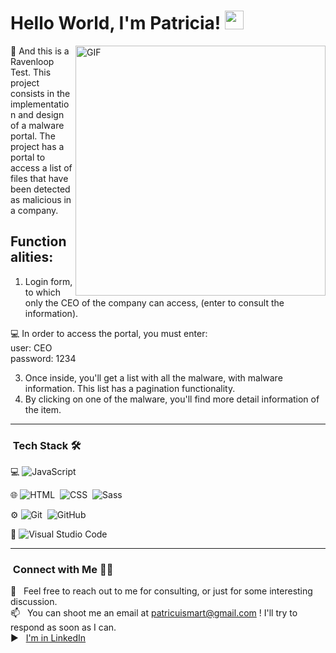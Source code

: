 # Hello World, I'm Patricia! <img src="https://raw.githubusercontent.com/iampavangandhi/iampavangandhi/master/gifs/Hi.gif" width="30px"></h2> 


<img align='right' alt="GIF" src="https://cdn.dribbble.com/users/115601/screenshots/8521877/media/d8ecd21d375dd3d0a73e1ebad64d8361.gif" width = 400/>

📍 And this is a Ravenloop Test. This project consists in the implementation and design of a malware portal.
The project has a portal to access a list of files that have been detected as malicious in a company. 

## Functionalities:
1. Login form, to which only the CEO of the company can access, (enter to consult the information).

💻 In order to access the portal, you must enter:</br>
user: CEO </br>
password: 1234

3. Once inside, you'll get a list with all the malware, with malware information. This list has a pagination functionality.
4. By clicking on one of the malware, you'll find more detail information of the item.


---

### &nbsp;Tech Stack 🛠

💻 ![JavaScript](https://img.shields.io/badge/-JavaScript-333333?style=flat&logo=javascript)&nbsp; 

🌐 ![HTML](https://img.shields.io/badge/-HTML-333333?style=flat&logo=HTML5)&nbsp;
![CSS](https://img.shields.io/badge/-CSS-333333?style=flat&logo=CSS3&logoColor=1572B6)&nbsp; ![Sass](https://img.shields.io/badge/Sass-333333?style=flat&logo=sass&logoColor=pink)&nbsp;

⚙️ ![Git](https://img.shields.io/badge/-Git-333333?style=flat&logo=git)&nbsp; ![GitHub](https://img.shields.io/badge/-GitHub-333333?style=flat&logo=github)&nbsp; &nbsp;

🔧 ![Visual Studio Code](https://img.shields.io/badge/-Visual%20Studio%20Code-333333?style=flat&logo=visual-studio-code&logoColor=007ACC)&nbsp;


---

### &nbsp;Connect with Me 🤝🏻

💬 &nbsp; Feel free to reach out to me for consulting, or just for some interesting discussion.\
📫 &nbsp; You can shoot me an email at patricuismart@gmail.com ! I'll try to respond as soon as I can.\
▶️ &nbsp; [I'm in LinkedIn](https://www.linkedin.com/in/martinez-patricia/)

